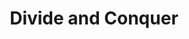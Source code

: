 ---
types: "word"

title: "Divide and Conquer"

categories: ['']

tags: ['Divide', 'and', 'Conquer']

arabic: 'المعالجة بالتجزئة'
arabic2: 'فرّق واغزُ'

arexps: []

enwords: ['Divide and Conquer']

enexps: []

arlexicons: 'ع'
arlexicons2: 'ف'

enlexicons: 'D'

authors: ['Ruqayya Roshdy']

translators: ['']

citations: 'العربية والذكاء الاصطناعي'

sources: 'مركز الملك عبدالله بن عبدالعزيز الدولي لخدمة اللغة العربية'

word: "true"

slug: ""
---